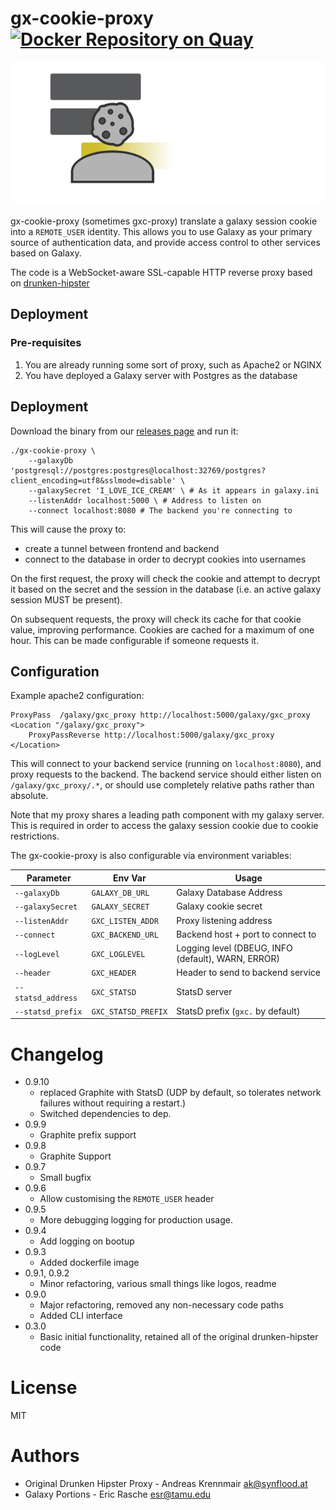 # gx-cookie-proxy [![Docker Repository on Quay](https://quay.io/repository/erasche/gx-cookie-proxy/status "Docker Repository on Quay")](https://quay.io/repository/erasche/gx-cookie-proxy)

![](./img/logo.png)

gx-cookie-proxy (sometimes gxc-proxy) translate a galaxy session cookie into a
`REMOTE_USER` identity. This allows you to use Galaxy as your primary source of
authentication data, and provide access control to other services based on
Galaxy.

The code is a WebSocket-aware SSL-capable HTTP reverse proxy based on
[drunken-hipster](https://github.com/joinmytalk/drunken-hipster)

## Deployment

### Pre-requisites

1. You are already running some sort of proxy, such as Apache2 or NGINX
2. You have deployed a Galaxy server with Postgres as the database

## Deployment

Download the binary from our [releases page](https://github.com/erasche/gx-cookie-proxy/releases) and run it:

```console
./gx-cookie-proxy \
	--galaxyDb 'postgresql://postgres:postgres@localhost:32769/postgres?client_encoding=utf8&sslmode=disable' \
	--galaxySecret 'I_LOVE_ICE_CREAM' \ # As it appears in galaxy.ini
	--listenAddr localhost:5000 \ # Address to listen on
	--connect localhost:8080 # The backend you're connecting to
```

This will cause the proxy to:

- create a tunnel between frontend and backend
- connect to the database in order to decrypt cookies into usernames

On the first request, the proxy will check the cookie and attempt to decrypt it
based on the secret and the session in the database (i.e. an active galaxy
session MUST be present).

On subsequent requests, the proxy will check its cache for that cookie value,
improving performance. Cookies are cached for a maximum of one hour. This can
be made configurable if someone requests it.

## Configuration

Example apache2 configuration:

```apache2
ProxyPass  /galaxy/gxc_proxy http://localhost:5000/galaxy/gxc_proxy
<Location "/galaxy/gxc_proxy">
	ProxyPassReverse http://localhost:5000/galaxy/gxc_proxy
</Location>
```

This will connect to your backend service (running on `localhost:8080`), and
proxy requests to the backend. The backend service should either listen on
`/galaxy/gxc_proxy/.*`, or should use completely relative paths rather than
absolute.

Note that my proxy shares a leading path component with my galaxy
server. This is required in order to access the galaxy session cookie
due to cookie restrictions.

The gx-cookie-proxy is also configurable via environment variables:

Parameter            | Env Var               | Usage
-------------------- | -------------------   | -----------
`--galaxyDb`         | `GALAXY_DB_URL`       | Galaxy Database Address
`--galaxySecret`     | `GALAXY_SECRET`       | Galaxy cookie secret
`--listenAddr`       | `GXC_LISTEN_ADDR`     | Proxy listening address
`--connect`          | `GXC_BACKEND_URL`     | Backend host + port to connect to
`--logLevel`         | `GXC_LOGLEVEL`        | Logging level (DBEUG, INFO (default), WARN, ERROR)
`--header`           | `GXC_HEADER`          | Header to send to backend service
`--statsd_address`   | `GXC_STATSD`          | StatsD server
`--statsd_prefix`    | `GXC_STATSD_PREFIX`   | StatsD prefix (`gxc.` by default)

# Changelog

- 0.9.10
	- replaced Graphite with StatsD (UDP by default, so tolerates network failures without requiring a restart.)
	- Switched dependencies to dep.
- 0.9.9
	- Graphite prefix support
- 0.9.8
	- Graphite Support
- 0.9.7
	- Small bugfix
- 0.9.6
	- Allow customising the `REMOTE_USER` header
- 0.9.5
	- More debugging logging for production usage.
- 0.9.4
	- Add logging on bootup
- 0.9.3
	- Added dockerfile image
- 0.9.1, 0.9.2
	- Minor refactoring, various small things like logos, readme
- 0.9.0
	- Major refactoring, removed any non-necessary code paths
	- Added CLI interface
- 0.3.0
	- Basic initial functionality, retained all of the original drunken-hipster code

# License

MIT

# Authors

- Original Drunken Hipster Proxy - Andreas Krennmair <ak@synflood.at>
- Galaxy Portions - Eric Rasche <esr@tamu.edu>
